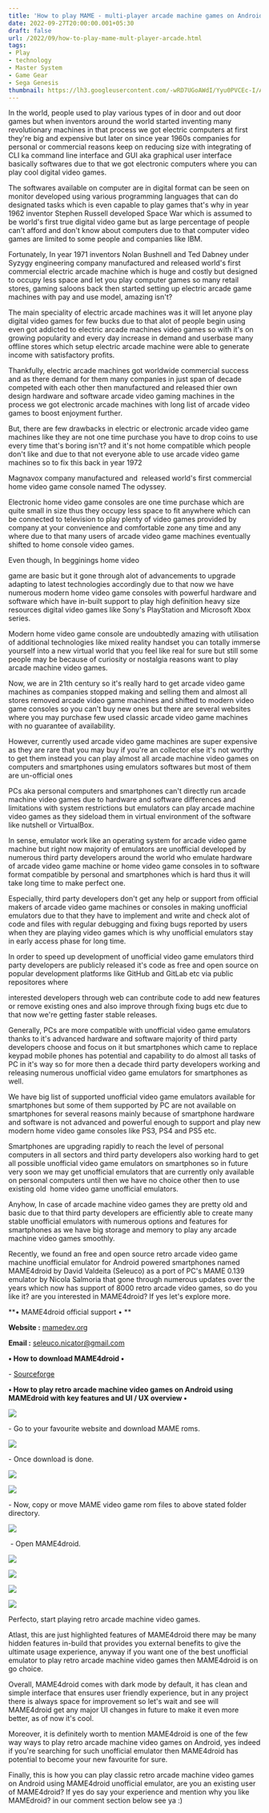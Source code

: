 ```yaml
---
title: 'How to play MAME - multi-player arcade machine games on Android.'
date: 2022-09-27T20:00:00.001+05:30
draft: false
url: /2022/09/how-to-play-mame-mult-player-arcade.html
tags: 
- Play
- technology
- Master System
- Game Gear
- Sega Genesis
thumbnail: https://lh3.googleusercontent.com/-wRD7UGoAWdI/Yyu0PVCEc-I/AAAAAAAAN-g/BRLl8YCJk7AeoilmRrV7wvTUx-AaQZetwCNcBGAsYHQ/s1600/1663808570365900-0.png
---
```


  

  

In the world, people used to play various types of in door and out door games but when inventors around the world started inventing many revolutionary machines in that process we got electric computers at first they're big and expensive but later on since year 1960s companies for personal or commercial reasons keep on reducing size with integrating of CLI ka command line interface and GUI aka graphical user interface basically softwares due to that we got electronic computers where you can play cool digital video games.

  

The softwares available on computer are in digital format can be seen on monitor developed using various programming languages that can do designated tasks which is even capable to play games that's why in year 1962 inventor Stephen Russell developed Space War which is assumed to be world's first true digital video game but as large percentage of people can't afford and don't know about computers due to that computer video games are limited to some people and companies like IBM.

  

Fortunately, In year 1971 inventors Nolan Bushnell and Ted Dabney under Syzygy engineering company manufactured and released world's first commercial electric arcade machine which is huge and costly but designed to occupy less space and let you play computer games so many retail stores, gaming saloons back then started setting up electric arcade game machines with pay and use model, amazing isn't?

  

The main speciality of electric arcade machines was it will let anyone play digital video games for few bucks due to that alot of people begin using even got addicted to electric arcade machines video games so with it's on growing popularity and every day increase in demand and userbase many offline stores which setup electric arcade machine were able to generate income with satisfactory profits.

  

Thankfully, electric arcade machines got worldwide commercial success and as there demand for them many companies in just span of decade competed with each other then manufactured and released thier own design hardware and software arcade video gaming machines in the process we got electronic arcade machines with long list of arcade video games to boost enjoyment further.

  

But, there are few drawbacks in electric or electronic arcade video game machines like they are not one time purchase you have to drop coins to use every time that's boring isn't? and it's not home compatible which people don't like and due to that not everyone able to use arcade video game machines so to fix this back in year 1972 

Magnavox company manufactured and  released world's first commercial home video game console named The odyssey.  

  

Electronic home video game consoles are one time purchase which are quite small in size thus they occupy less space to fit anywhere which can be connected to television to play plenty of video games provided by company at your convenience and comfortable zone any time and any where due to that many users of arcade video game machines eventually shifted to home console video games.

  

Even though, In begginings home video 

game are basic but it gone through alot of advancements to upgrade adapting to latest technologies accordingly due to that now we have numerous modern home video game consoles with powerful hardware and software which have in-built support to play high definition heavy size resources digital video games like Sony's PlayStation and Microsoft Xbox series.

  

Modern home video game console are undoubtedly amazing with utilisation of additional technologies like mixed reality handset you can totally immerse yourself into a new virtual world that you feel like real for sure but still some people may be because of curiosity or nostalgia reasons want to play arcade machine video games.

  

Now, we are in 21th century so it's really hard to get arcade video game machines as companies stopped making and selling them and almost all stores removed arcade video game machines and shifted to modern video game consoles so you can't buy new ones but there are several websites where you may purchase few used classic arcade video game machines with no guarantee of availability.

  

However, currently used arcade video game machines are super expensive as they are rare that you may buy if you're an collector else it's not worthy to get them instead you can play almost all arcade machine video games on computers and smartphones using emulators softwares but most of them are un-official ones 

  

PCs aka personal computers and smartphones can't directly run arcade machine video games due to hardware and software differences and limitations with system restrictions but emulators can play arcade machine video games as they sideload them in virtual environment of the software like nutshell or VirtualBox. 

  

In sense, emulator work like an operating system for arcade video game machine but right now majority of emulators are unofficial developed by numerous third party developers around the world who emulate hardware of arcade video game machine or home video game consoles in to software format compatible by personal and smartphones which is hard thus it will take long time to make perfect one.

  

Especially, third party developers don't get any help or support from official makers of arcade video game machines or consoles in making unofficial emulators due to that they have to implement and write and check alot of code and files with regular debugging and fixing bugs reported by users when they are playing video games which is why unofficial emulators stay in early access phase for long time.

  

In order to speed up development of unofficial video game emulators third party developers are publicly released it's code as free and open source on popular development platforms like GitHub and GitLab etc via public repositores where

interested developers through web can contribute code to add new features or remove existing ones and also improve through fixing bugs etc due to that now we're getting faster stable releases.

  

Generally, PCs are more compatible with unofficial video game emulators thanks to it's advanced hardware and software majority of third party developers choose and focus on it but smartphones which came to replace keypad mobile phones has potential and capability to do almost all tasks of PC in it's way so for more then a decade third party developers working and releasing numerous unofficial video game emulators for smartphones as well.

  

We have big list of supported unofficial video game emulators available for smartphones but some of them supported by PC are not available on smartphones for several reasons mainly because of smartphone hardware and software is not advanced and powerful enough to support and play new modern home video game consoles like PS3, PS4 and PS5 etc.

  

Smartphones are upgrading rapidly to reach the level of personal computers in all sectors and third party developers also working hard to get all possible unofficial video game emulators on smartphones so in future very soon we may get unofficial emulators that are currently only available on personal computers until then we have no choice other then to use existing old  home video game unofficial emulators.

  

Anyhow, In case of arcade machine video games they are pretty old and basic due to that third party developers are efficiently able to create many stable unofficial emulators with numerous options and features for smartphones as we have big storage and memory to play any arcade machine video games smoothly.

  

Recently, we found an free and open source retro arcade video game machine unofficial emulator for Android powered smartphones named MAME4droid by David Valdeita (Seleuco) as a port of PC's MAME 0.139 emulator by Nicola Salmoria that gone through numerous updates over the years which now has support of 8000 retro arcade video games, so do you like it? are you interested in MAME4droid? If yes let's explore more.

  

**• MAME4droid official support • **

**Website :** [mamedev.org](http://mamedev.org)

**Email :** [seleuco.nicator@gmail.com](mailto:seleuco.nicator@gmail.com)

**• How to download MAME4droid •**

\- [Sourceforge](https://sourceforge.net/projects/mame4droid/)

**• How to play retro arcade machine video games on Android using MAMEdroid with key features and UI / UX overview •**

 **![](https://lh3.googleusercontent.com/-jULHfpjQ2wE/Yyu0OY8_X2I/AAAAAAAAN-c/9GTDrZxLL2wAkvAtALIIPechyE9gTmivQCNcBGAsYHQ/s1600/1663808566452293-1.png)** 

\- Go to your favourite website and download MAME roms.

  

 ![](https://lh3.googleusercontent.com/-X1azdLYfdYA/Yyu0NcdOekI/AAAAAAAAN-Y/qh7E3pCfqkg-C3FnljigEl56BXaHtEm5gCNcBGAsYHQ/s1600/1663808563007707-2.png) 

  

\- Once download is done.

  

 ![](https://lh3.googleusercontent.com/-zWvib53lo3c/Yyu0Mq9SKuI/AAAAAAAAN-U/tcFbFo5oN9k71tx8HRqMcmku4EAgUdmIACNcBGAsYHQ/s1600/1663808559026321-3.png) 

  

 ![](https://lh3.googleusercontent.com/-miuJJx1Uk_Q/Yyu0Lo953II/AAAAAAAAN-Q/aPB-fa-kC9IjMD68O2pUQxlM8nyR2KthwCNcBGAsYHQ/s1600/1663808551514663-4.png) 

  

\- Now, copy or move MAME video game rom files to above stated folder directory.  

  

 ![](https://lh3.googleusercontent.com/-rMSI01rSC44/Yyu0JsMxzuI/AAAAAAAAN-M/gFeFQje5wao8sO2BsV7LCCHl-bE45KNKACNcBGAsYHQ/s1600/1663808547809728-5.png) 

  

 - Open MAME4droid.

  

 ![](https://lh3.googleusercontent.com/-0Z8CA8sAvkc/Yyu0I_4ZRoI/AAAAAAAAN-I/QZMzMNr5zhYM0iWc_Iy9UBFWkizRkgFdwCNcBGAsYHQ/s1600/1663808544413066-6.png) 

  

 ![](https://lh3.googleusercontent.com/-Wdi0ufzOd3k/Yyu0HzFwWUI/AAAAAAAAN-E/N0Ul58EhLywSDK1W4BEWHF2cW4nAzJfawCNcBGAsYHQ/s1600/1663808540616276-7.png) 

  

 ![](https://lh3.googleusercontent.com/-bdx7OOVFDY8/Yyu0G_9PUhI/AAAAAAAAN-A/TQ0UFZ4dONsjNa2E5Ae5B3US55J6N3Y8gCNcBGAsYHQ/s1600/1663808537176752-8.png) 

  

 ![](https://lh3.googleusercontent.com/-_QwQJdBvqlg/Yyu0GGDZmnI/AAAAAAAAN98/ik89tbBMeMc-iHkXA0LYHhPKRcYTl-XIwCNcBGAsYHQ/s1600/1663808533231619-9.png) 

  

Perfecto, start playing retro arcade machine video games.

  

Atlast, this are just highlighted features of MAME4droid there may be many hidden features in-build that provides you external benefits to give the ultimate usage experience, anyway if you want one of the best unofficial emulator to play retro arcade machine video games then MAME4droid is on go choice.

  

Overall, MAME4droid comes with dark mode by default, it has clean and simple interface that ensures user friendly experience, but in any project there is always space for improvement so let's wait and see will MAME4droid get any major UI changes in future to make it even more better, as of now it's cool.

  

Moreover, it is definitely worth to mention MAME4droid is one of the few way ways to play retro arcade machine video games on Android, yes indeed if you're searching for such unofficial emulator then MAME4droid has potential to become your new favourite for sure.

  

Finally, this is how you can play classic retro arcade machine video games on Android using MAME4droid unofficial emulator, are you an existing user of MAME4droid? If yes do say your experience and mention why you like MAMEdroid? in our comment section below see ya :)